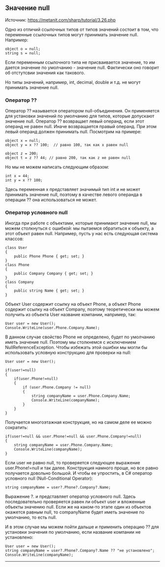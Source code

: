 ## Значение null  

Источник: https://metanit.com/sharp/tutorial/3.26.php  

Одно из отличий ссылочных типов от типов значений состоит в том, что переменные ссылочных типов могут принимать значение null. Например:

```
object o = null;
string s = null;
```

Если переменным ссылочного типа не присваивается значение, то им дается значение по умолчанию - значение null. Фактически оно говорит об отстутсвии значения как такового.  

Но типы значений, например, int, decimal, double и т.д. не могут принимать значение null.  

### Оператор ??

Оператор ?? называется оператором null-объединения. Он применяется для установки значений по умолчанию для типов, которые допускают значение null. Оператор ?? возвращает левый операнд, если этот операнд не равен null. Иначе возвращается правый операнд. При этом левый операнд должен принимать null. Посмотрим на примере:

```
object x = null;
object y = x ?? 100;  // равно 100, так как x равен null
 
object z = 200;
object t = z ?? 44; // равно 200, так как z не равен null
```

Но мы не можем написать следующим образом:

```
int x = 44;
int y = x ?? 100;
```

Здесь переменная x представляет значимый тип int и не может принимать значение null, поэтому в качестве левого операнда в операции ?? она использоваться не может.

### Оператор условного null

Иногда при работе с объектами, которые принимают значение null, мы можем столкнуться с ошибкой: мы пытаемся обратиться к объекту, а этот объект равен null. Например, пусть у нас есть следующая система классов:

```
class User
{
    public Phone Phone { get; set; }
} 
class Phone
{
    public Company Company { get; set; }
}
class Company
{
    public string Name { get; set; }
}
```

Объект User содержит ссылку на объект Phone, а объект Phone содержит ссылку на объект Company, поэтому теоретически мы можем получить из объекта User название компании, например, так:

```
User user = new User();
Console.WriteLine(user.Phone.Company.Name);
```

В данном случае свойство Phone не определено, будет по умолчанию иметь значение null. Поэтому мы столкнемся с исключением NullReferenceException. Чтобы избежать этой ошибки мы могли бы использовать условную конструкцию для проверки на null:

```
User user = new User();
 
if(user!=null)
{
    if(user.Phone!=null)
    {
        if (user.Phone.Company != null)
        {
            string companyName = user.Phone.Company.Name;
            Console.WriteLine(companyName);
        }
    }
}
```

Получается многоэтажная конструкция, но на самом деле ее можно сократить:

```
if(user!=null && user.Phone!=null && user.Phone.Company!=null)
{
    string companyName = user.Phone.Company.Name;
    Console.WriteLine(companyName);
}
```

Если user не равно null, то проверяется следующее выражение user.Phone!=null и так далее. Конструкция намного проще, но все равно получается довольно большой. И чтобы ее упростить, в C# оператор условного null (Null-Conditional Operator):

```
string companyName = user?.Phone?.Company?.Name;
```

Выражение ?. и представляет оператор условного null. Здесь последовательно проверяется равен ли объект user и вложенные объекты значению null. Если же на каком-то этапе один из объектов окажется равным null, то companyName будет иметь значение по умолчанию, то есть null.

И в этом случае мы можем пойти дальше и применить операцию ?? для установки значения по умолчанию, если название компании не установлено:

```
User user = new User();
string companyName = user?.Phone?.Company?.Name ?? "не установлено";
Console.WriteLine(companyName);
```

---  